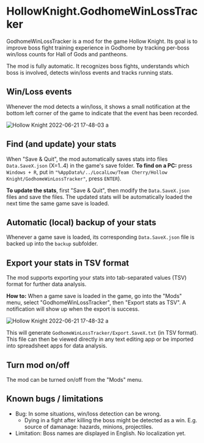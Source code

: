 # HollowKnight.GodhomeWinLossTracker

GodhomeWinLossTracker is a mod for the game Hollow Knight. Its goal is to improve boss fight training experience in Godhome by tracking per-boss win/loss counts for Hall of Gods and pantheons.

The mod is fully automatic. It recognizes boss fights, understands which boss is involved, detects win/loss events and tracks running stats.


## Win/Loss events

Whenever the mod detects a win/loss, it shows a small notification at the bottom left corner of the game to indicate that the event has been recorded.

![Hollow Knight 2022-06-21 17-48-03 a](https://user-images.githubusercontent.com/14790745/174921467-d980e3f8-1230-45ba-a8b9-acfed7b93d56.png)



## Find (and update) your stats

When "Save & Quit", the mod automatically saves stats into files `Data.SaveX.json` (X=1..4) in the game's save folder. **To find on a PC:** press `Windows + R`, put in `"%AppData%/../LocalLow/Team Cherry/Hollow Knight/GodhomeWinLossTracker"`, press `ENTER`).


**To update the stats**, first "Save & Quit", then modify the `Data.SaveX.json` files and save the files. The updated stats will be automatically loaded the next time the same game save is loaded.


## Automatic (local) backup of your stats

Whenever a game save is loaded, its corresponding `Data.SaveX.json` file is backed up into the `backup` subfolder.


## Export your stats in TSV format

The mod supports exporting your stats into tab-separated values (TSV) format for further data analysis.

**How to:** When a game save is loaded in the game, go into the "Mods" menu, select "GodhomeWinLossTracker", then "Export stats as TSV". A notification will show up when the export is success.

![Hollow Knight 2022-06-21 17-48-32 a](https://user-images.githubusercontent.com/14790745/174921490-2089c19b-f5cb-420e-b2df-724bf16e68ed.png)


This will generate `GodhomeWinLossTracker/Export.SaveX.txt` (in TSV format). This file can then be viewed directly in any text editing app or be imported into spreadsheet apps for data analysis.


## Turn mod on/off

The mod can be turned on/off from the "Mods" menu.


## Known bugs / limitations

* Bug: In some situations, win/loss detection can be wrong.
  * Dying in a fight after killing the boss might be detected as a win. E.g. source of damanage: hazards, minions, projectiles.
* Limitation: Boss names are displayed in English. No localization yet.
